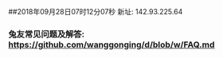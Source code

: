 ##2018年09月28日07时12分07秒 新址: 142.93.225.64
### 兔友常见问题及解答: https://github.com/wanggonging/d/blob/w/FAQ.md
